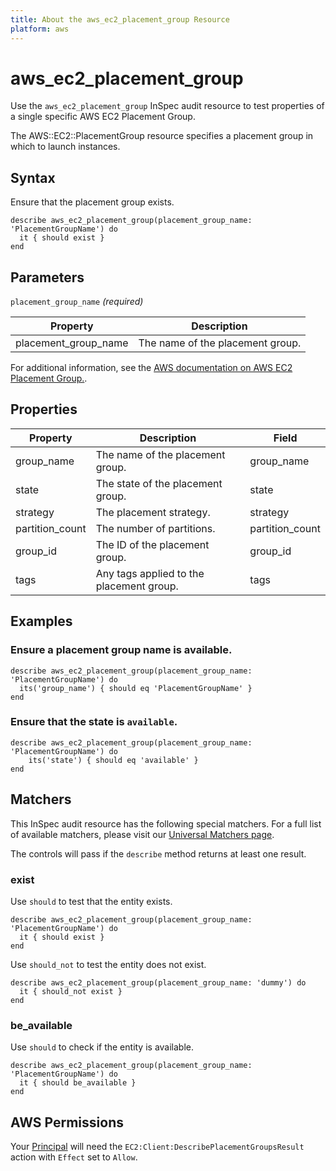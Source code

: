 ```yaml
---
title: About the aws_ec2_placement_group Resource
platform: aws
---
```


# aws_ec2_placement_group

Use the `aws_ec2_placement_group` InSpec audit resource to test properties of a single specific AWS EC2 Placement Group.

The AWS::EC2::PlacementGroup resource specifies a placement group in which to launch instances.

## Syntax

Ensure that the placement group exists.

    describe aws_ec2_placement_group(placement_group_name: 'PlacementGroupName') do
      it { should exist }
    end

## Parameters

`placement_group_name` _(required)_

| Property | Description |
| --- | --- |
| placement_group_name |The name of the placement group. |

For additional information, see the [AWS documentation on AWS EC2 Placement Group.](https://docs.aws.amazon.com/AWSCloudFormation/latest/UserGuide/aws-resource-ec2-placementgroup.html).

## Properties

| Property | Description | Field | 
| --- | --- | --- |
| group_name | The name of the placement group. | group_name |
| state | The state of the placement group. | state |
| strategy | The placement strategy. | strategy |
| partition_count | The number of partitions. | partition_count |
| group_id | The ID of the placement group. | group_id |
| tags | Any tags applied to the placement group. | tags |

## Examples

### Ensure a placement group name is available.
    describe aws_ec2_placement_group(placement_group_name: 'PlacementGroupName') do
      its('group_name') { should eq 'PlacementGroupName' }
    end

### Ensure that the state is `available`.
    describe aws_ec2_placement_group(placement_group_name: 'PlacementGroupName') do
        its('state') { should eq 'available' }
    end

## Matchers

This InSpec audit resource has the following special matchers. For a full list of available matchers, please visit our [Universal Matchers page](https://www.inspec.io/docs/reference/matchers/).

The controls will pass if the `describe` method returns at least one result.

### exist

Use `should` to test that the entity exists.

    describe aws_ec2_placement_group(placement_group_name: 'PlacementGroupName') do
      it { should exist }
    end

Use `should_not` to test the entity does not exist.

    describe aws_ec2_placement_group(placement_group_name: 'dummy') do
      it { should_not exist }
    end

### be_available

Use `should` to check if the entity is available.

    describe aws_ec2_placement_group(placement_group_name: 'PlacementGroupName') do
      it { should be_available }
    end

## AWS Permissions

Your [Principal](https://docs.aws.amazon.com/IAM/latest/UserGuide/intro-structure.html#intro-structure-principal) will need the `EC2:Client:DescribePlacementGroupsResult` action with `Effect` set to `Allow`.